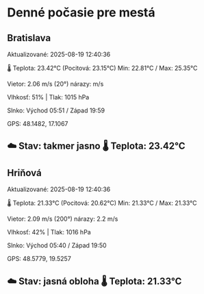 ﻿# Denné počasie pre mestá

## Bratislava
Aktualizované: 2025-08-19 12:40:36

🌡️ Teplota: 23.42°C 
(Pocitová: 23.15°C)
Min: 22.81°C / Max: 25.35°C

Vietor: 2.06 m/s    (20°) 
nárazy:  m/s

Vlhkosť: 51% | Tlak: 1015 hPa

Slnko: Východ 05:51 / Západ 19:59

GPS: 48.1482, 17.1067

☁️ Stav: takmer jasno        🌡️ Teplota: 23.42°C
---

## Hriňová
Aktualizované: 2025-08-19 12:40:36

🌡️ Teplota: 21.33°C 
(Pocitová: 20.62°C)
Min: 21.33°C / Max: 21.33°C

Vietor: 2.09 m/s (200°)
nárazy: 2.2 m/s

Vlhkosť: 42% | Tlak: 1016 hPa

Slnko: Východ 05:40 / Západ 19:50

GPS: 48.5779, 19.5257

☁️ Stav: jasná obloha        🌡️ Teplota: 21.33°C
---

